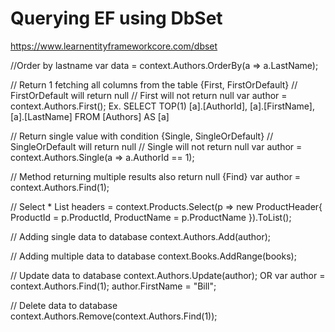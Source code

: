 # Querying EF using DbSet

https://www.learnentityframeworkcore.com/dbset


//Order by lastname
var data = context.Authors.OrderBy(a => a.LastName);

// Return 1 fetching all columns from the table {First, FirstOrDefault}
// FirstOrDefault will return null
// First will not return null
var author = context.Authors.First();
Ex. SELECT TOP(1) [a].[AuthorId], [a].[FirstName], [a].[LastName] FROM [Authors] AS [a]

// Return single value with condition {Single, SingleOrDefault}
// SingleOrDefault will return null
// Single will not return null
var author = context.Authors.Single(a => a.AuthorId == 1);

// Method returning multiple results also return null {Find}
var author = context.Authors.Find(1);

// Select *
List<ProductHeader> headers = context.Products.Select(p => new ProductHeader{
    ProductId = p.ProductId,
    ProductName = p.ProductName
}).ToList();
  
// Adding single data to database
context.Authors.Add(author);

  
// Adding multiple data to database
context.Books.AddRange(books);
  
  
// Update data to database 
context.Authors.Update(author);
OR
var author = context.Authors.Find(1);
author.FirstName = "Bill";
  
// Delete data to database 
context.Authors.Remove(context.Authors.Find(1));
  
  
  
  
  
  
  
  
  
  
  
  
  
  
  
  

